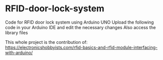 # RFID-door-lock-system
Code for RFID door lock system using Arduino UNO
Upload the following code in your Arduino IDE and edit the necessary changes
Also access the library files 

This whole project is the contribution of: https://electronicshobbyists.com/rfid-basics-and-rfid-module-interfacing-with-arduino/
